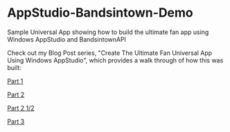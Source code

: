AppStudio-Bandsintown-Demo
==========================

Sample Universal App showing how to build the ultimate fan app using Windows AppStudio and BandsintownAPI

Check out my Blog Post series, "Create The Ultimate Fan Universal App Using Windows AppStudio", which provides a walk through of how this was built:

[Part 1](http://geekswithblogs.net/lorilalonde/archive/2014/11/25/create-the-ultimate-fan-universal-app-using-windows-appstudio.aspx)

[Part 2](http://geekswithblogs.net/lorilalonde/archive/2014/12/05/create-the-ultimate-fan-universal-app-using-windows-appstudiondashpart-2.aspx)

[Part 2 1/2](http://geekswithblogs.net/lorilalonde/archive/2014/12/27/create-the-ultimate-fan-universal-app-using-windows-appstudio-ndash.aspx)

[Part 3](http://www.geekswithblogs.net/lorilalonde/archive/2014/12/29/create-the-ultimate-fan-universal-app-using-windows-appstudio-ndash-again.aspx)
